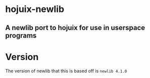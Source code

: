 # hojuix-newlib
## A newlib port to hojuix for use in userspace programs

# Version
The version of newlib that this is based off is ```newlib 4.1.0```

